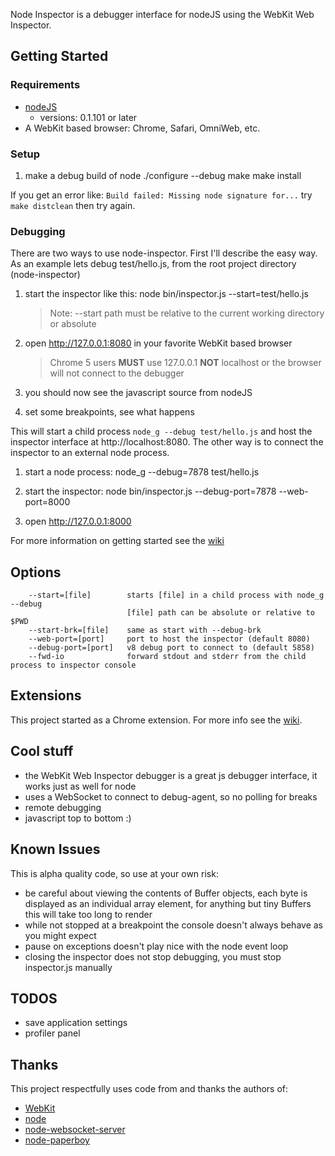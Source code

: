 Node Inspector is a debugger interface for nodeJS using the WebKit Web Inspector.

## Getting Started

### Requirements

* [nodeJS](http://github.com/ry/node)
  - versions: 0.1.101 or later
* A WebKit based browser: Chrome, Safari, OmniWeb, etc.

### Setup

1. make a debug build of node
		./configure --debug
		make
		make install

If you get an error like: `Build failed: Missing node signature for...` try `make distclean` then try again.

### Debugging

There are two ways to use node-inspector. First I'll describe the easy way. 
As an example lets debug test/hello.js, from the root project directory (node-inspector)

1. start the inspector like this:
		node bin/inspector.js --start=test/hello.js

    > Note: --start path must be relative to the current working directory or absolute

2. open http://127.0.0.1:8080 in your favorite WebKit based browser

    > Chrome 5 users **MUST** use 127.0.0.1 **NOT** localhost or the browser will not connect to the debugger

3. you should now see the javascript source from nodeJS

4. set some breakpoints, see what happens


This will start a child process `node_g --debug test/hello.js` and host the inspector 
interface at http://localhost:8080. The other way is to connect the inspector to an 
external node process.

1. start a node process:
		node_g --debug=7878 test/hello.js
		
2. start the inspector:
		node bin/inspector.js --debug-port=7878 --web-port=8000

3. open http://127.0.0.1:8000

For more information on getting started see the [wiki](http://github.com/dannycoates/node-inspector/wiki/Getting-Started---from-scratch)

## Options

		--start=[file]        starts [file] in a child process with node_g --debug
		                      [file] path can be absolute or relative to $PWD
		--start-brk=[file]    same as start with --debug-brk
		--web-port=[port]     port to host the inspector (default 8080)
		--debug-port=[port]   v8 debug port to connect to (default 5858)
		--fwd-io              forward stdout and stderr from the child process to inspector console

## Extensions

This project started as a Chrome extension. For more info see the [wiki](http://github.com/dannycoates/node-inspector/wiki/Google-Chrome-Extension).

## Cool stuff

* the WebKit Web Inspector debugger is a great js debugger interface, it works just as well for node
* uses a WebSocket to connect to debug-agent, so no polling for breaks
* remote debugging
* javascript top to bottom :)

## Known Issues

This is alpha quality code, so use at your own risk:

* be careful about viewing the contents of Buffer objects, each byte is displayed as an individual array element, for anything but tiny Buffers this will take too long to render
* while not stopped at a breakpoint the console doesn't always behave as you might expect
* pause on exceptions doesn't play nice with the node event loop
* closing the inspector does not stop debugging, you must stop inspector.js manually

## TODOS

* save application settings
* profiler panel

## Thanks

This project respectfully uses code from and thanks the authors of:

* [WebKit](http://webkit.org/building/checkout.html)
* [node](http://github.com/ry/node)
* [node-websocket-server](http://github.com/miksago/node-websocket-server)
* [node-paperboy](http://github.com/felixge/node-paperboy)


